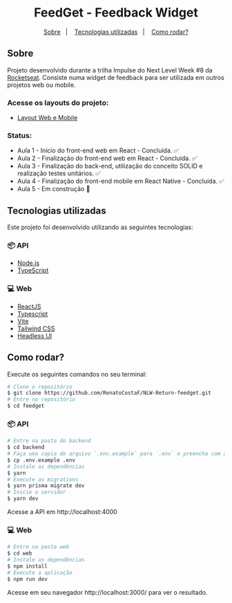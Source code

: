 
<h1 align="center">FeedGet - Feedback Widget</h1>


<p align="center">
  <a href="#sobre">Sobre</a>&nbsp;&nbsp;&nbsp;|&nbsp;&nbsp;&nbsp;
  <a href="#tecnologias-utilizadas">Tecnologias utilizadas</a>&nbsp;&nbsp;&nbsp;|&nbsp;&nbsp;&nbsp;
  <a href="#como-rodar">Como rodar?</a>
</p>


## Sobre
Projeto desenvolvido durante a trilha Impulse do Next Level Week #8 da [Rocketseat](https://rocketseat.com.br/). Consiste numa widget de feedback para ser utilizada em outros projetos web ou mobile.

### Acesse os layouts do projeto:
- [Layout Web e Mobile](https://www.figma.com/community/file/1102912516166573468)


### Status:
- Aula 1 - Início do front-end web em React - Concluída. ✅
- Aula 2 - Finalização do front-end web em React - Concluída. ✅
- Aula 3 - Finalização do back-end, utilização do conceito SOLID e realização testes unitários. ✅
- Aula 4 - Finalização do front-end mobile em React Native - Concluída. ✅
- Aula 5 - Em construção 🚧

## Tecnologias utilizadas

Este projeto foi desenvolvido utilizando as seguintes tecnologias:

### 📦 API
- [Node.js](https://nodejs.org/en/)
- [TypeScript](https://www.typescriptlang.org/)

### 💻 Web
- [ReactJS](https://reactjs.org/)
- [Typescript](https://www.typescriptlang.org/)
- [Vite](https://vitejs.dev/)
- [Tailwind CSS](https://tailwindcss.com/)
- [Headless UI](https://headlessui.dev/)

## Como rodar?

Execute os seguintes comandos no seu terminal:

```bash
# Clone o repositório
$ git clone https://github.com/RenatoCostaF/NLW-Return-feedget.git
# Entre no repositório
$ cd feedget
```
### 📦 API
```bash
# Entre na pasta do backend
$ cd backend
# Faça uma copia do arquivo `.env.example` para `.env` e preencha com as suas credenciais do GitHub
$ cp .env.example .env
# Instale as dependências
$ yarn
# Execute as migrations
$ yarn prisma migrate dev
# Inicie o servidor
$ yarn dev
```
Acesse a API em http://localhost:4000 

### 💻 Web

```bash
# Entre na pasta web
$ cd web
# Instale as dependências
$ npm install
# Execute a aplicação
$ npm run dev
```
Acesse em seu navegador http://localhost:3000/ para ver o resultado.




